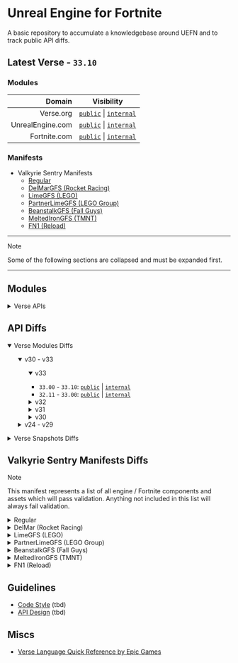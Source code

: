 # Unreal Engine for Fortnite

A basic repository to accumulate a knowledgebase around UEFN and to track public API diffs.

## Latest Verse - `33.10`

### Modules

| Domain | Visibility |
| -: | :-: | 
| Verse.org | [`public`](https://github.com/kbfngg/uefn/blob/main/modules/Verse/Verse.digest.verse) \| [`internal`](https://github.com/kbfngg/uefn/blob/main/modules/Verse/VerseInternal.digest.verse) |
| UnrealEngine.com | [`public`](https://github.com/kbfngg/uefn/blob/main/modules/UnrealEngine/UnrealEngine.digest.verse) \| [`internal`](https://github.com/kbfngg/uefn/blob/main/modules/UnrealEngine/UnrealEngineInternal.digest.verse) |
| Fortnite.com | [`public`](https://github.com/kbfngg/uefn/blob/main/modules/Fortnite/Fortnite.digest.verse) \| [`internal`](https://github.com/kbfngg/uefn/blob/main/modules/Fortnite/FortniteInternal.digest.verse) |

### Manifests

- Valkyrie Sentry Manifests
  - [Regular](https://github.com/kbfngg/uefn/blob/main/manifests/ValkyrieSentryManifest/ValkyrieSentryManifest.json)
  - [DelMarGFS (Rocket Racing)](https://github.com/kbfngg/uefn/blob/main/manifests/ValkyrieSentryManifest/ValkyrieSentryManifest-DelMarGFS.json)
  - [LimeGFS (LEGO)](https://github.com/kbfngg/uefn/blob/main/manifests/ValkyrieSentryManifest/ValkyrieSentryManifest-LimeGFS.json)
  - [PartnerLimeGFS (LEGO Group)](https://github.com/kbfngg/uefn/blob/main/manifests/ValkyrieSentryManifest/ValkyrieSentryManifest-PartnerLimeGFS.json)
  - [BeanstalkGFS (Fall Guys)](https://github.com/kbfngg/uefn/blob/main/manifests/ValkyrieSentryManifest/ValkyrieSentryManifest-BeanstalkGFS.json)
  - [MeltedIronGFS (TMNT)](https://github.com/kbfngg/uefn/blob/main/manifests/ValkyrieSentryManifest/ValkyrieSentryManifest-MeltedIronGFS.json)
  - [FN1 (Reload)](https://github.com/kbfngg/uefn/blob/main/manifests/ValkyrieSentryManifest/ValkyrieSentryManifest-FN1GFS.json)
    
******

> [!NOTE]
> Some of the following sections are collapsed and must be expanded first.

******

## Modules

<details>
<summary>Verse APIs</summary>

- [`33.10`](https://github.com/kbfngg/uefn/tree/game_v33.10/modules)
- [`33.00`](https://github.com/kbfngg/uefn/tree/game_v33.00/modules)
- [`32.11`](https://github.com/kbfngg/uefn/tree/game_v32.11/modules)
- [`32.10`](https://github.com/kbfngg/uefn/tree/game_v32.10/modules)
- [`32.00`](https://github.com/kbfngg/uefn/tree/game_v32.00/modules)
- [`31.41`](https://github.com/kbfngg/uefn/tree/game_v31.41/modules)
- [`31.40`](https://github.com/kbfngg/uefn/tree/game_v31.40/modules)
- [`31.30`](https://github.com/kbfngg/uefn/tree/game_v31.30/modules)
- [`31.20`](https://github.com/kbfngg/uefn/tree/game_v31.20/modules)
- [`31.10`](https://github.com/kbfngg/uefn/tree/game_v31.10/modules)
- [`31.00`](https://github.com/kbfngg/uefn/tree/game_v31.00/modules)
- [`30.40`](https://github.com/kbfngg/uefn/tree/game_v30.40/modules)
- [`30.30`](https://github.com/kbfngg/uefn/tree/game_v30.30/modules)
- [`30.20`](https://github.com/kbfngg/uefn/tree/game_v30.20/modules)
- [`30.10`](https://github.com/kbfngg/uefn/tree/game_v30.10/modules)
- [`30.00`](https://github.com/kbfngg/uefn/tree/game_v30.00/modules)
- [`29.40`](https://github.com/kbfngg/uefn/tree/game_v29.40/modules)
- [`29.30`](https://github.com/kbfngg/uefn/tree/game_v29.30/modules)
- [`29.20`](https://github.com/kbfngg/uefn/tree/game_v29.20/modules)
- [`29.10`](https://github.com/kbfngg/uefn/tree/game_v29.10/modules)
- [`29.01`](https://github.com/kbfngg/uefn/tree/game_v29.01/modules)
- [`29.00`](https://github.com/kbfngg/uefn/tree/game_v29.00/modules)
- [`28.30`](https://github.com/kbfngg/uefn/tree/game_v28.30/modules)
- [`28.20`](https://github.com/kbfngg/uefn/tree/game_v28.20/modules)
- [`28.10`](https://github.com/kbfngg/uefn/tree/game_v28.10/modules)
- [`28.01`](https://github.com/kbfngg/uefn/tree/game_v28.01/modules)
- [`28.00`](https://github.com/kbfngg/uefn/tree/game_v28.00/modules)
- [`27.11`](https://github.com/kbfngg/uefn/tree/game_v27.11/modules)
- [`27.10`](https://github.com/kbfngg/uefn/tree/game_v27.10/modules)
- [`27.00`](https://github.com/kbfngg/uefn/tree/game_v27.00/modules)
- [`26.30`](https://github.com/kbfngg/uefn/tree/game_v26.30/modules)
- [`26.20`](https://github.com/kbfngg/uefn/tree/game_v26.20/modules)
- [`26.10`](https://github.com/kbfngg/uefn/tree/game_v26.10/modules)
- [`26.00`](https://github.com/kbfngg/uefn/tree/game_v26.00/modules)
- [`25.30`](https://github.com/kbfngg/uefn/tree/game_v25.30/modules)
- [`25.20`](https://github.com/kbfngg/uefn/tree/game_v25.20/modules)
- [`25.11`](https://github.com/kbfngg/uefn/tree/game_v25.11/modules)
- [`25.10`](https://github.com/kbfngg/uefn/tree/game_v25.10/modules)
- [`25.00`](https://github.com/kbfngg/uefn/tree/game_v25.00/modules)
- [`24.40`](https://github.com/kbfngg/uefn/tree/game_v24.40/modules)
- [`24.30`](https://github.com/kbfngg/uefn/tree/game_v24.30/modules)
- [`24.20`](https://github.com/kbfngg/uefn/tree/version_3/modules)
- [`24.10`](https://github.com/kbfngg/uefn/tree/version_2/modules)
- [`24.01`](https://github.com/kbfngg/uefn/tree/version_1/modules)

</details>

## API Diffs

<details open>
<summary>Verse Modules Diffs</summary>

<ul>
<details open>
<summary>v30 - v33</summary>

<ul>
<details open>
<summary>v33</summary>

- `33.00` - `33.10`: [`public`](https://github.com/kbfngg/uefn/commit/3c97ffd6947c3bcde8d439f919bc6dd1ff6a2bc8) | [`internal`](https://github.com/kbfngg/uefn/commit/65012b4a917e2d98e38b9e4c98a1c0b39214aab9)
- `32.11` - `33.00`: [`public`](https://github.com/kbfngg/uefn/commit/17d459ec7915ba66a926216ebc4454145c89cd73) | [`internal`](https://github.com/kbfngg/uefn/commit/2c1d770f48cd11a1bf4c86d6d1bb9bc4e0316bd2)

</details>

<details>
<summary>v32</summary>

- `32.10` - `32.11`: [`public`](https://github.com/kbfngg/uefn/commit/8d44b39350354fa4d93c3bc555a4b6f1c8a5c61b) | [`internal`](https://github.com/kbfngg/uefn/commit/bdaffa4254369843dbebc47e2aee6f2e0536b4f9) (nothing new)
- `32.00` - `32.10`: [`public`](https://github.com/kbfngg/uefn/commit/a4505c82020e91212f13cdd7f84786928d0ddf3c) | [`internal`](https://github.com/kbfngg/uefn/commit/a23b59657c922fbefff37d158ceea1d14e74b453)
- `31.41` - `32.00`: [`public`](https://github.com/kbfngg/uefn/commit/6c9032a991a1c4ea63365020bce6fdd960f5852d) | [`internal`](https://github.com/kbfngg/uefn/commit/ef56c62df0237c2ac39f41ab43ff23634ab4f554)

</details>
  
<details>
<summary>v31</summary>

- `31.40` - `31.41`: [`public`](https://github.com/kbfngg/uefn/commit/f889d9def6c59c00051840b805aac669e116659c) | [`internal`](https://github.com/kbfngg/uefn/commit/08b395dc646901460516b919656cf6f60c0cff77) (nothing new)
- `31.30` - `31.40`: [`public`](https://github.com/kbfngg/uefn/commit/6400d4501d40c87a19d1c5c4193029c6a640136c) | [`internal`](https://github.com/kbfngg/uefn/commit/3467913e89e1e07e6a7fe34e5341f842664403f0) (nothing new)
- `31.20` - `31.30`: [`public`](https://github.com/kbfngg/uefn/commit/c7d02e8e5e610dda8f8bf90b8aa4b04b00121981) | [`internal`](https://github.com/kbfngg/uefn/commit/690e6e7f8f4c1377733766e5db84b27bdae4fd15)
- `31.10` - `31.20`: [`public`](https://github.com/kbfngg/uefn/commit/c9bbb89a4eb9f3c372664de706061635997f08af) | [`internal`](https://github.com/kbfngg/uefn/commit/f941e8376853a021d39149f54465917db8646160)
- `31.00` - `31.10`: [`public`](https://github.com/kbfngg/uefn/commit/6166a1813f18d4aa9b86057d870141b4905fb55e) | [`internal`](https://github.com/kbfngg/uefn/commit/e87f003ad92982b3e7579950f5030045b04361dd)
- `30.40` - `31.00`: [`public`](https://github.com/kbfngg/uefn/commit/2a45450342107e65226944eeea32f96766e28806) | [`internal`](https://github.com/kbfngg/uefn/commit/307ddd7a9d4ed64f421635fa286422fb254b924f)
</details>
  
<details>
<summary>v30</summary>
  
- `30.30` - `30.40`: [`public`](https://github.com/kbfngg/uefn/commit/d7d8eb23cdaf7387fa78a27b492cbd898f17b2d9) | [`internal`](https://github.com/kbfngg/uefn/commit/916aa5eaf8511a1a8b5f51c470d9f0649e8f4664)
- `30.20` - `30.30`: [`public`](https://github.com/kbfngg/uefn/commit/5245dfd16c00098f86406fad0e5976a26868e103) | [`internal`](https://github.com/kbfngg/uefn/commit/285b2405af377566c2e33dff769d61052cf2e191)
- `30.10` - `30.20`: [`public`](https://github.com/kbfngg/uefn/commit/b4ef0c1aa1c771dfb223a56a0d8abc02ccfc9569) | [`internal`](https://github.com/kbfngg/uefn/commit/beb9e8f283d38db8f4a3656587211c9b5849ad05)
- `30.00` - `30.10`: [`public`](https://github.com/kbfngg/uefn/commit/4e855c0712723c0494dce9062aefcd5c93c96d59) | [`internal`](https://github.com/kbfngg/uefn/commit/91846acd56e87bab95344197c0c136178817f455)
- `29.40` - `30.00`: [`public`](https://github.com/kbfngg/uefn/commit/fbf8a45d2e3d822015565a7cd603adefcc71df8f) | [`internal`](https://github.com/kbfngg/uefn/commit/f4891d40ca1776dd0dcc578e3be3ec91fea61318)
</details>

</ul>
</details>

<details>
<summary>v24 - v29</summary>

<ul>
<details>
<summary>v29</summary>
  
- `29.30` - `29.40`: [`public`](https://github.com/kbfngg/uefn/commit/2d96ee7c82828be7253edae7627fcd76c28d0fdc) | [`internal`](https://github.com/kbfngg/uefn/commit/3890b2027bebb0cba99f4e0b1d7eeed6a2b3f75d)
- `29.20` - `29.30`: [`public`](https://github.com/kbfngg/uefn/commit/8526a3cee491e0c0ab15670ebc75cade0e5ad464) | [`internal`](https://github.com/kbfngg/uefn/commit/191bc36dcd5498f993462be7def84a2369bfd242)
- `29.10` - `29.20`: [`public`](https://github.com/kbfngg/uefn/commit/8d47a5e9c8923c22d3ed914f09503d158d18e598) | [`internal`](https://github.com/kbfngg/uefn/commit/1fcf65ca2d13ad238bf1b4cf64fb6e36e735ece4)
- `29.01` - `29.10`: [`public`](https://github.com/kbfngg/uefn/commit/61ab54f9556cbeea90802a097938f32b663d3dd2) | [`internal`](https://github.com/kbfngg/uefn/commit/626eb5daf7db662feb87176539a0ebc0824dae4c)
- `29.00` - `29.01`: [`public`](https://github.com/kbfngg/uefn/commit/80cd71126239c000e6325e5eced21175b4b8df78) | [`internal`](https://github.com/kbfngg/uefn/commit/248cffda15774ed207584af553fea0668bcf0266)
- `28.30` - `29.00`: [`public`](https://github.com/kbfngg/uefn/commit/7343a0745a0945f1df31fb37827c232700268bfd) | [`internal`](https://github.com/kbfngg/uefn/commit/ef49d747b1b30fe882b0bbad824b1763fc296108)
</details>

<details>
<summary>v28</summary>

- `28.20` - `28.30`: [`public`](https://github.com/kbfngg/uefn/commit/1d333115b880fd3d30ea32d20aa5a61e5be23b2c)
- `28.10` - `28.20`: [`public`](https://github.com/kbfngg/uefn/commit/f18b44df4bfe519d45af9d36d26f6a6b111315bd)
- `28.01` - `28.10`: [`public`](https://github.com/kbfngg/uefn/commit/4a76a49ac04a4974d3487cb50846bc769b6e52a0)
- `28.00` - `28.01`: [`public`](https://github.com/kbfngg/uefn/commit/24e391418adb22d6a5f1829b9ae332d885ab9712) (nothing new)
- `27.11` - `28.00`: [`public`](https://github.com/kbfngg/uefn/commit/3b49dbd5815ac41130ec4645791c4090440e84cd)
</details>
<details>
<summary>v27</summary>
  
- `27.00` - `27.10`: [`public`](https://github.com/kbfngg/uefn/commit/24041496b294c725eb352c354650f128651daeea)
- `26.30` - `27.00`: [`public`](https://github.com/kbfngg/uefn/commit/1b60f95aba058478383f21c6c4eea1bc8db06aca)
</details>
<details>
<summary>v26</summary>
  
- `26.20` - `26.30`: [`public`](https://github.com/kbfngg/uefn/commit/ab7258e9743f5b85115e7fcd6ab4e899ecd6d364)
- `26.10` - `26.20`: [`public`](https://github.com/kbfngg/uefn/commit/2a7eb40ceb255a882217f0508f01d0f7e4ef9331)
- `26.00` - `26.10`: [`public`](https://github.com/kbfngg/uefn/commit/12df6e86ef674e2a30619087b27902e5474bf85b)
- `25.30` - `26.00`: [`public`](https://github.com/kbfngg/uefn/commit/367bf7cf21bdc8be9f004557b08ffbf2bcea5cb2)
</details>
<details>
<summary>v25</summary>
  
- `25.20` - `25.30`: [`public`](https://github.com/kbfngg/uefn/commit/7bd3adbb944c5ea4bba64ba5db999bd54c527232)
- `25.11` - `25.20`: [`public`](https://github.com/kbfngg/uefn/commit/21149abc4212b0f9c31108f26afd7a0a2bdef294)
- `25.10` - `25.11`: [`public`](https://github.com/kbfngg/uefn/commit/ac118b2dafd6ad406c2295d46b1136000930ab46)
- `25.00` - `25.10`: [`public`](https://github.com/kbfngg/uefn/commit/b7bd7d76d5f5cc430172954146e033a28cf54747)
- `24.40` - `25.00`: [`public`](https://github.com/kbfngg/uefn/commit/796cf13ba35fcf7ecd126f140f48f7e62503290f)
</details>
<details>
<summary>v24</summary>
  
- `24.30` - `24.40`: [`public`](https://github.com/kbfngg/uefn/commit/79dd3c4bf1ea1ccb6b860cf0941586cf1b53bbb0)
- `24.20` - `24.30`: [`public`](https://github.com/kbfngg/uefn/commit/c93a6918a36d61e4e03b306555e4ebe268773823)
- `24.10` - `24.20`: [`public`](https://github.com/kbfngg/uefn/commit/453d84fc6432a1180a3f28546cc3fc23a8625895)
- `24.01` - `24.10`: [`public`](https://github.com/kbfngg/uefn/commit/38b55ef332109f55d9cc50c463f267c167a4a311)

</details>
</ul> <!-- old modules indentation -->

</details> <!-- old modules details end -->
</ul> <!-- main indentation -->
</details>

<details>
<summary>Verse Snapshots Diffs</summary>

- [`33.00` - `33.10`]() (tbd)
- [`32.11` - `33.00`]() (tbd)
- `32.10` - `32.11` (nothing new)
- [`32.00` - `32.10`](https://github.com/kbfngg/uefn/commit/2781854d6f8604cebd580f5e561ea633ca78943c)
- [`31.41` - `32.00`](https://github.com/kbfngg/uefn/commit/b19014697428c45ffdb39edefeaaf0dce6a690fc)
- `31.40` - `31.41` (nothing new)
- `31.30` - `31.40` (nothing new)
- [`31.20` - `31.30`](https://github.com/kbfngg/uefn/commit/b9101b996824ed27a77863548c2af2e0f6c3f38c)
- [`31.10` - `31.20`](https://github.com/kbfngg/uefn/commit/55ed72870c382173aba6f45f4043bd5a32186903)
- [`31.00` - `31.10`](https://github.com/kbfngg/uefn/commit/eaccabcb50f68718f4cb176157aca59c72331939)
- [`30.40` - `31.00`](https://github.com/kbfngg/uefn/commit/65dd20c3cca7378f39c388988906419504318df9)
- [`30.30` - `30.40`](https://github.com/kbfngg/uefn/commit/141f259704605178dbaab3372fc585d77a5d15ad)
- [`30.20` - `30.30`](https://github.com/kbfngg/uefn/commit/7dfff75090e04deb55df292f004659107395dc81)
- [`30.10` - `30.20`](https://github.com/kbfngg/uefn/commit/11c5fffda6b77da3be550dd36440fdeb0a0ebfc7)
- [`30.00` - `30.10`](https://github.com/kbfngg/uefn/commit/bb50da7d43a13ce69f51657d3f5eee78cf1240d1)
- [`29.40` - `30.00`](https://github.com/kbfngg/uefn/commit/19bf81c65684b9c90f633bf9aa21d3eefe309ebc)
- [`29.30` - `29.40`](https://github.com/kbfngg/uefn/commit/7f37d658a97d8e280ef20411fdfba20b8f800e92)
- [`29.20` - `29.30`](https://github.com/kbfngg/uefn/commit/a0a18b97531b67cb11019c0442e92722b0dc1ce4)
- [`29.10` - `29.20`](https://github.com/kbfngg/uefn/commit/9131d329deab4fdb040f0fbbe0501f8418a37bce)
- [`29.01` - `29.10`](https://github.com/kbfngg/uefn/commit/b1fb447383d052dde1847b5123a6760cd3bb5e36)
- `29.00` - `29.01` (nothing new)
- [`28.30` - `29.00`](https://github.com/kbfngg/uefn/commit/947684c753174017373c47f9d9faf45d00c2b998)
- [`28.20` - `28.30`](https://github.com/kbfngg/uefn/commit/44a1387de6f43e8c726be2b3d717217b33b3a80d)
- [`28.10` - `28.20`](https://github.com/kbfngg/uefn/commit/ec11b66a63810cc6e5b8c3509f9b855c7c09f9b5)
- [`27.00` - `28.10`](https://github.com/kbfngg/uefn/commit/143b426b0c2de5a00c2233168ee2234ad86eb812) (hidden 💎)
- `26.30` - `27.00` (N/A)
- [`26.20` - `26.30`](https://github.com/kbfngg/uefn/commit/310c4255ad4e53bb6053f7c9a0d7647c56293703)
- [`26.10` - `26.20`](https://github.com/kbfngg/uefn/commit/5db07d5ee7635e381caf09a46eed44c2470b8aad)
- [`26.00` - `26.10`](https://github.com/kbfngg/uefn/commit/b45a2491f4a96a11d0381482de1d357cab818050)
- [`25.30` - `26.00`](https://github.com/kbfngg/uefn/commit/751c7b4e59453ee8f4e0401e82d4bc0c2252d2cc)
- [`25.20` - `25.30`](https://github.com/kbfngg/uefn/commit/e3286d80d3307bb8a21fab7abfbbb29b40b64c42)
- [`25.11` - `25.20`](https://github.com/kbfngg/uefn/commit/431fbad3603e52e7693f057a92ece1f090753431)
- `25.10` - `25.11` (nothing new)
- [`25.00` - `25.10`](https://github.com/kbfngg/uefn/commit/ec336031f82fa2e8e0f40157e465a8e7e889560b)
- [`24.40` - `25.00`](https://github.com/kbfngg/uefn/commit/f74ca7d46109876212bed295c364ab3388427758)
- [`24.30` - `24.40`](https://github.com/kbfngg/uefn/commit/ca8bf5fea7ff9a70c1b5c752164da403074d2aef)
- [`24.20` - `24.30`](https://github.com/kbfngg/uefn/commit/4ff0bd98f21e45ae1e16f8bbdd21ad03699c56e6)
  
</details>


## Valkyrie Sentry Manifests Diffs

> [!NOTE]
> This manifest represents a list of all engine / Fortnite components and assets which will pass validation. Anything not included in this list will always fail validation.

<details>
<summary>Regular</summary>

- [`33.00` - `33.10`](https://github.com/kbfngg/uefn/commit/fab1168dfe22f052726b68c20c3b2fe9be4938ac)
- [`32.11` - `33.00`](https://github.com/kbfngg/uefn/commit/a2ace884feb2440f97d41e3f12db5f4bae34bd75)
- [`32.10` - `32.11`](https://github.com/kbfngg/uefn/commit/222dae073c63aa5e7efaa253746f4163dcc5df97)
- [`32.00` - `32.10`](https://github.com/kbfngg/uefn/commit/6611a42ca5292f0f65b20df7944f69a2755d5a90)
- [`31.41` - `32.00`](https://github.com/kbfngg/uefn/commit/723ea9574e9ed4e2c884548d2241de7a0047f0ab)
- [`31.40` - `31.41`](https://github.com/kbfngg/uefn/commit/d1d1685ea8cfc18db7625357cbf881336695401b)
- [`31.30` - `31.40`](https://github.com/kbfngg/uefn/commit/34e8f541e5cef309b59e67cc909436c5fdb4f97b)
- [`31.20` - `31.30`](https://github.com/kbfngg/uefn/commit/1d73c490fcf07d8209bf83843b730230e2327967)
- [`31.10` - `31.20`](https://github.com/kbfngg/uefn/commit/5a0c2bbab1376c156f09599b36562330b1409718)
- [`31.00` - `31.10`](https://github.com/kbfngg/uefn/commit/272e2bff229e27e87b1ba24e7ed3e27625e05a8f)
- [`30.40` - `31.00`](https://github.com/kbfngg/uefn/commit/9c3b2bac00f4c7029ad371d14dcb6ad8b00e70e7)
- [`30.30` - `30.40`](https://github.com/kbfngg/uefn/commit/21c13bf55ed6cc8699352b13a82b3050a5ce45aa)
- [`30.20` - `30.30`](https://github.com/kbfngg/uefn/commit/d9ae48f959be5d67b81313e23ae685acbf960a79)
- [`30.10` - `30.20`](https://github.com/kbfngg/uefn/commit/30d5ab288e82fa5b840fcdad7a6d9a78bbb79fab)
- [`30.00` - `30.10`](https://github.com/kbfngg/uefn/commit/0ef398d86a633205eb645aa6341ca9c4331db98e)
- [`29.40` - `30.00`](https://github.com/kbfngg/uefn/commit/aa61aecc81d43a0d012aca2e6003604aa5d37154)
- [`29.30` - `29.40`](https://github.com/kbfngg/uefn/commit/4169c86fe694f726adf325f4ff2dba9aa278bfb8)
- [`29.20` - `29.30`](https://github.com/kbfngg/uefn/commit/c7bdfb4847b03d0fa860d3e45e59f50effe1635e)
- [`29.10` - `29.20`](https://github.com/kbfngg/uefn/commit/4c531afd25baeed338937c4782a6caab6e7c62ea)
- [`29.01` - `29.10`](https://github.com/kbfngg/uefn/commit/4d0d3b4672e77351c4d5b973c15ad317650a0c73)
- [`29.00` - `29.01`](https://github.com/kbfngg/uefn/commit/eb4a4ca10cd3c93fd5a5a89c6f104c8b8a69b3e1)
- [`28.30` - `29.00`](https://github.com/kbfngg/uefn/commit/f9efbfd9ce6635bc45459a0ccb0f10fdc09c0c83)
- [`28.20` - `28.30`](https://github.com/kbfngg/uefn/commit/e79d2a7374f920add9cfaba67af902a4cc8e0fa1)
- [`28.10` - `28.20`](https://github.com/kbfngg/uefn/commit/54ac239fe3a9c1b94f8dd53b0219aab4d59c1343)
- [`28.01` - `28.10`](https://github.com/kbfngg/uefn/commit/3660a44287bd92291d4ed5ef62861366f7413024)
- [`27.11` - `28.00`](https://github.com/kbfngg/uefn/commit/705d93d60b218f632c90411f3d055f7af2c1fcc9)
- [`27.10` - `27.11`](https://github.com/kbfngg/uefn/commit/eb17222a5371a6dc47d45b1d3c03190fe559331b)
- [`27.00` - `27.10`](https://github.com/kbfngg/uefn/commit/cd6a07a6e83480545fc9805d4a13d6124b104d7f)
- [`26.30` - `27.00`](https://github.com/kbfngg/uefn/commit/3e25e24e7bf4e7643e0f2068d4623262663ce714)
- [`26.20` - `26.30`](https://github.com/kbfngg/uefn/commit/8634c768572c12d9da7d87b78dae11067e1eace3)
- [`26.10` - `26.20`](https://github.com/kbfngg/uefn/commit/766c2139951e9b4b90e49013282d6b0233f32747)
- [`26.00` - `26.10`](https://github.com/kbfngg/uefn/commit/1efb692278c6936226f348bbd348d885c6457457)
- [`25.30` - `26.00`](https://github.com/kbfngg/uefn/commit/3650cae14f56547490e6312faaa7d9838455f1d1)
- [`25.20` - `25.30`](https://github.com/kbfngg/uefn/commit/9aa2794786be80c2bc213e67eb94583cc7672a39)
- [`25.11` - `25.20`](https://github.com/kbfngg/uefn/commit/e997f26e7219701a50c1eab98246e1442e85da73)
- [`25.10` - `25.11`](https://github.com/kbfngg/uefn/commit/6bbd7da9ea2539a6a43f8f0d0f8dd5edaa285142)
- [`25.00` - `25.10`](https://github.com/kbfngg/uefn/commit/f35856b734a9bb2b3df3d18f116321cb36e6daee)
- [`24.40` - `25.00`](https://github.com/kbfngg/uefn/commit/7fd618557049d7840f22aa65879ccae3335d4b22)
- [`24.30` - `24.40`](https://github.com/kbfngg/uefn/commit/6ad03a7fd3ba2151417461741db7e8eef9d37a0d)
- [`24.20` - `24.30`](https://github.com/kbfngg/uefn/commit/e55fcfcc4363a015ee27a75b518dfe43cc53c4eb)
- [`24.10` - `24.20`](https://github.com/kbfngg/uefn/commit/2a492c1c9b28636d8cb5974bacfd56f8f317a7ba)
- [`24.01` - `24.10`](https://github.com/kbfngg/uefn/commit/c035171b0ae9322885dbb0a5e5d627573e1c2a63)

</details>

<details>
<summary>DelMar (Rocket Racing)</summary>

- [`33.00` - `33.10`](https://github.com/kbfngg/uefn/commit/73da44c5c2a1bc9f1293c6aa66d277ca24d4d809)
- [`32.11` - `33.00`](https://github.com/kbfngg/uefn/commit/b49ce745e2dd205b8bea9ea32e251ac8888a739c)
- [`32.10` - `32.11`](https://github.com/kbfngg/uefn/commit/28eaf820419c705e42a1e70bce3c3d99141af351)
- [`32.00` - `32.10`](https://github.com/kbfngg/uefn/commit/cc5a3db4941d1e7af9fb92f5e1eb571bf5574ba7)
- [`31.41` - `32.00`](https://github.com/kbfngg/uefn/commit/027a7e6788eb3babb148b9442a1079965de8b92f)
- `31.40` - `31.41` (nothing new)
- [`31.30` - `31.40`](https://github.com/kbfngg/uefn/commit/999fda448c4ecd8d62dee568c2a64adfecdab7db)
- [`31.20` - `31.30`](https://github.com/kbfngg/uefn/commit/a8e8a62ed725848b12293a0f28d8fdd180ee4537)
- [`31.10` - `31.20`](https://github.com/kbfngg/uefn/commit/dbbce35553a22c2b839ba85b9a602ffb62d8bead)
- [`31.00` - `31.10`](https://github.com/kbfngg/uefn/commit/4db110093c274805670f1baa99b8f64edd2ab73d)
- [`30.40` - `31.00`](https://github.com/kbfngg/uefn/commit/5ce6b8a2a65267ea4886efa1a3fa465a05b28f7f)
- [`30.30` - `30.40`](https://github.com/kbfngg/uefn/commit/23534f0e61000b8aab3cf8a8d76311819616a5a4)
- [`30.20` - `30.30`](https://github.com/kbfngg/uefn/commit/7f501aca6c34e6e572a82ad007fdaefa501063f8)
- [`30.10` - `30.20`](https://github.com/kbfngg/uefn/commit/f7edb4bb482a476a17156f0c5c95fe2881417fb6)
- [`30.00` - `30.10`](https://github.com/kbfngg/uefn/commit/74a92c566dfbe29ffa58c3b52e8df4606eed3df5)
- [`29.40` - `30.00`](https://github.com/kbfngg/uefn/commit/7802baa107496a362748514481c91d58c27b714c)
- [`29.30` - `29.40`](https://github.com/kbfngg/uefn/commit/ee7f1ec72953da690b7c45860e4ff44a497148d4)
- [`29.20` - `29.30`](https://github.com/kbfngg/uefn/commit/70aa5a5656e5359e7c3d93dd42d59ebcc707bb20)
- [`29.10` - `29.20`](https://github.com/kbfngg/uefn/commit/30a617bb50f825a212380fb9602d9d2b099caacf)
- [`29.01` - `29.10`](https://github.com/kbfngg/uefn/commit/5390899270e7362555d4a175065006a4867d978f)
  
</details>

<details>
<summary>LimeGFS (LEGO)</summary>

- [`33.00` - `33.10`](https://github.com/kbfngg/uefn/commit/3ea1e08ac4f9f15aae8435c5c8712afc3decdff4)
- [`32.11` - `33.00`](https://github.com/kbfngg/uefn/commit/9ab6d3eb3639d74116187361885c67beecb75b64)
- `32.10` - `32.11` (nothing new)
- [`32.00` - `32.10`](https://github.com/kbfngg/uefn/commit/074ffa2d29cc9dd145e4353c9d604b4e3975cf1f)
- [`31.41` - `32.00`](https://github.com/kbfngg/uefn/commit/3720552146e8ec8a3d29a4595b3750e05de79550)
- `31.40` - `31.41` (nothing new)
- [`31.30` - `31.40`](https://github.com/kbfngg/uefn/commit/e32e4fc4ed266e272eede430242bcab48c49ba7e)
- [`31.20` - `31.30`](https://github.com/kbfngg/uefn/commit/c4e8e2347249c825dbcaef3cd1c5ba871185240d)
- [`31.10` - `31.20`](https://github.com/kbfngg/uefn/commit/c5048d3e04ef071f0348055b4d15381adcc32222)
- [`31.00` - `31.10`](https://github.com/kbfngg/uefn/commit/928170cfe3bbf2fc8a9d24a9daf9366600878c0d)
- [`30.40` - `31.00`](https://github.com/kbfngg/uefn/commit/7a79072827142bca773bce2e9f1969d260aee656)
- [`30.30` - `30.40`](https://github.com/kbfngg/uefn/commit/4ba93ed5a26e8c81e08496677b19b2a2c73b7fd7)
- [`30.20` - `30.30`](https://github.com/kbfngg/uefn/commit/202d5764f115652f1ad3f6987dfa84d7da3867e5)
- [`30.10` - `30.20`](https://github.com/kbfngg/uefn/commit/d8f85e935cb84e08d8e70e6c442a7c51f88f285b)
- [`30.00` - `30.10`](https://github.com/kbfngg/uefn/commit/2bff71c992a80e4177719fe97169e07711de58fa)
- [`29.40` - `30.00`](https://github.com/kbfngg/uefn/commit/0579b14eb25763c0371622fa844b4c73930c6992)
- [`29.30` - `29.40`](https://github.com/kbfngg/uefn/commit/8afbf5d78947bd0f11915542628ecc5811c3e89e)
- [`29.20` - `29.30`](https://github.com/kbfngg/uefn/commit/90708011f03d6066ef7d3af30815920500358cc7)
- [`29.10` - `29.20`](https://github.com/kbfngg/uefn/commit/0da69d7cd50bad6c4b17a611dc0f93a05ac1eea0)
- [`29.01` - `29.10`](https://github.com/kbfngg/uefn/commit/4a561005fb23f300b4ea82d933b9f2288ad09dfd)
  
</details>

<details>
<summary>PartnerLimeGFS (LEGO Group)</summary>

- [`33.00` - `33.10`](https://github.com/kbfngg/uefn/commit/62b5ea85f822bd5b1f1fa70559255f5058c1f333)
- [`32.11` - `33.00`](https://github.com/kbfngg/uefn/commit/71b23cbdb72559f82424abf25aa15459f3abd7f4)
- [`32.10` - `32.11`](https://github.com/kbfngg/uefn/commit/61004ee6f99a1a1495a1d934be9bda33937d8282)
- [`32.00` - `32.10`](https://github.com/kbfngg/uefn/commit/5a1c7c3f8786ea8c861c0e4fb1c0467df106111a)
- [`31.41` - `32.00`](https://github.com/kbfngg/uefn/commit/6e4633e8a2bb38c1ca265c06225567762f9a2720)
- [`31.40` - `31.41`](https://github.com/kbfngg/uefn/commit/66a84682f8898d8e05246460c50c7d0e014c5bfe)
- [`31.30` - `31.40`](https://github.com/kbfngg/uefn/commit/4724d4eea2a18a748615a3045aa19f3300c0389f)
- [`31.20` - `31.30`](https://github.com/kbfngg/uefn/commit/c702ef6088ea00ed36e303c0b398c5a003aa505f)
- [`31.10` - `31.20`](https://github.com/kbfngg/uefn/commit/c28c18791130cb1eef0b42ee6d5411c5a9c2bdf9)
- [`31.00` - `31.10`](https://github.com/kbfngg/uefn/commit/25837532c442b691c76ba962300942c27a0846c5)
- [`30.40` - `31.00`](https://github.com/kbfngg/uefn/commit/2b151dc393ec663a369fce0eef9bbcf01e90ac34)
- [`30.30` - `30.40`](https://github.com/kbfngg/uefn/commit/6a0db6875619d952e1ecac18b39368ae5bd2c9ea)
- [`30.20` - `30.30`](https://github.com/kbfngg/uefn/commit/f3ab8ab1a7340ff911d9cc05ada07071feb67f31)
- [`30.10` - `30.20`](https://github.com/kbfngg/uefn/commit/5308728cbacc4d9b97ce922de21edd499b52dd97)
- [`30.00` - `30.10`](https://github.com/kbfngg/uefn/commit/1c034c11959f2f6ada3c3116283195fd0323387d)
- [`29.40` - `30.00`](https://github.com/kbfngg/uefn/commit/de33c7ac2b48ad7f3badbd1143b86c7b8f404d0d)
- [`29.30` - `29.40`](https://github.com/kbfngg/uefn/commit/be40594ebe4a694e4c506bf98bad2457df80e28b)
- [`29.20` - `29.30`](https://github.com/kbfngg/uefn/commit/841b596af5296c6e057e106077db9f632e1fd9d5)
- [`29.10` - `29.20`](https://github.com/kbfngg/uefn/commit/b50cc508cbe196b3ef34b398ecac247b9883a4da)
- [`29.01` - `29.10`](https://github.com/kbfngg/uefn/commit/849a1af97724052a3925b8502cdb8ab5b62a4e4f)
  
</details>

<details>
<summary>BeanstalkGFS (Fall Guys)</summary>

- [`33.00` - `33.10`](https://github.com/kbfngg/uefn/commit/f1988800ce0d0a78fde290f9cde808518d501ad6)
- [`32.11` - `33.00`](https://github.com/kbfngg/uefn/commit/b48939f63eb864637621aa2737ac47f9ee8cf176)
- [`32.10` - `32.11`](https://github.com/kbfngg/uefn/commit/e472298155e9524f6147fc6fc526f51c0eb86f80)
- [`32.00` - `32.10`](https://github.com/kbfngg/uefn/commit/b812e8856ef8809ea1a1f000312b9c69b1b87ba5)
- [`31.41` - `32.00`](https://github.com/kbfngg/uefn/commit/7f6731aa76f05bceccca9eb5054518a7a3060bc0)
- `31.40` - `31.41` (nothing new)
- [`31.30` - `31.40`](https://github.com/kbfngg/uefn/commit/dad7d0e737b127dbef712ff1d2bada2b0e35f8bb)
- [`31.20` - `31.30`](https://github.com/kbfngg/uefn/commit/a6c86fd68978a81bc5a090a921eb8db385bca309)
- [`31.10` - `31.20`](https://github.com/kbfngg/uefn/commit/5fc2d836b9f1ca0c558678853031841469cc6c42)
- [`31.00` - `31.10`](https://github.com/kbfngg/uefn/commit/9c5e445c753599ebb27e42791cd9fc5aea88c8de)
- [`30.40` - `31.00`](https://github.com/kbfngg/uefn/commit/f185ea2bcc4795f40513a2a16049689844d11c5e)
- [`30.30` - `30.40`](https://github.com/kbfngg/uefn/commit/34a7ab5b16cafa83fefa13f31fabf322388abb1b)
  
</details>

<details>
<summary>MeltedIronGFS (TMNT)</summary>

- [`33.00` - `33.10`](https://github.com/kbfngg/uefn/commit/a67d2a75ac4bbd2a8d03229244146a5ef19eb429)
- [`32.11` - `33.00`](https://github.com/kbfngg/uefn/commit/fc8cbde257c373a7ee2f5701d813ae06cf92ad85)
- [`32.10` - `32.11`](https://github.com/kbfngg/uefn/commit/e8384a6758ac3350fd7f8807263379144f854a40)
- [`32.00` - `32.10`](https://github.com/kbfngg/uefn/commit/494b124db8c7cf8e1569780496e2a464eb4068e4)
- [`31.41` - `32.00`](https://github.com/kbfngg/uefn/commit/e6a56c94e0cd56422e77ef678945cfea47de61b9)
- [`31.40` - `31.41`](https://github.com/kbfngg/uefn/commit/6b3de6534b2b264ee2252502fdc4e67925366a83)
- [`31.30` - `31.40`](https://github.com/kbfngg/uefn/commit/946f3fb27f746594087614c94b6489c46354cf55)
  
</details>

<details>
<summary>FN1 (Reload)</summary>

- [`33.00` - `33.10`](https://github.com/kbfngg/uefn/commit/cb0540acf121e97f1a2304594497d308cc370626)
- [`32.11` - `33.00`](https://github.com/kbfngg/uefn/commit/25c26d5abe1c48cc6e35ae8b18854e9dde19c41d)
- [`32.10` - `32.11`](https://github.com/kbfngg/uefn/commit/5bba18a52bfd1451ba93a60bcdc80f1c09a400cb)
- [`32.00` - `32.10`](https://github.com/kbfngg/uefn/commit/ff6b204114d3952a182cb2d2d64f8d86fcfe78c3)
- [`31.41` - `32.00`](https://github.com/kbfngg/uefn/commit/6362cfa8c79a95974ef9a2ff2876e425be31aeaf)
- [`31.40` - `31.41`](https://github.com/kbfngg/uefn/commit/449b30bd5b86a97d4f0e4e019475b76b0dd56c5b)
  
</details>

## Guidelines

- [Code Style](https://github.com/kbfngg/uefn/blob/main/guidelines/code_style.md) (tbd)
- [API Design](https://github.com/kbfngg/uefn/blob/main/guidelines/api_design.md) (tbd)

## Miscs

- [Verse Language Quick Reference by Epic Games](https://dev.epicgames.com/documentation/en-us/uefn/verse-language-quick-reference)
